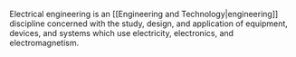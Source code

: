 Electrical engineering is an [[Engineering and Technology|engineering]] discipline concerned with the study, design, and application of equipment, devices, and systems which use electricity, electronics, and electromagnetism.